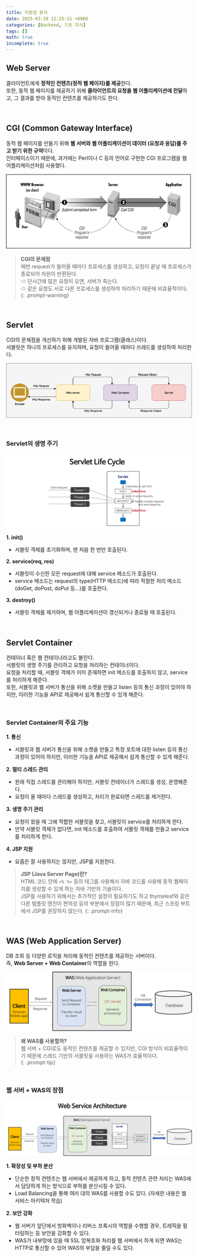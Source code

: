```yaml
---
title: 미완성 문서
date: 2025-03-28 12:25:51 +0900
categories: [Backend, 기초 지식]
tags: []
math: true
incomplete: true
---
```


## **Web Server**
클라이언트에게 **정적인 컨텐츠(정적 웹 페이지)를 제공**한다.  
또한, 동적 웹 페이지를 제공하기 위해 **클라이언트의 요청을 웹 어플리케이션에 전달**하고, 그 결과를 받아 동적인 컨텐츠를 제공하기도 한다.  

<br>

## **CGI (Common Gateway Interface)**
동적 웹 페이지를 만들기 위해 **웹 서버와 웹 어플리케이션이 데이터 (요청과 응답)를 주고 받기 위한 규약**이다.  
인터페이스이기 때문에, 과거에는 Perl이나 C 등의 언어로 구현한 CGI 프로그램을 웹 어플리케이션처럼 사용했다.  

![](/imgs/CGI_1.png)

> **CGI의 문제점**  
> 매번 request가 들어올 때마다 프로세스를 생성하고, 요청이 끝날 때 프로세스가 종료되어 자원이 반환된다.  
> ⇨ 단시간에 많은 요청이 오면, 서버가 죽는다.  
> ⇨ 같은 요청도 서로 다른 프로세스를 생성하여 처리하기 때문에 비효율적이다.
{: .prompt-warning}

<br>

## **Servlet**
CGI의 문제점을 개선하기 위해 개발된 자바 프로그램(클래스)이다.  
서블릿은 하나의 프로세스를 유지하며, 요청이 들어올 때마다 쓰레드를 생성하여 처리한다.  

![](/imgs/Servlet_1.png)

<br>

### **Servlet의 생명 주기**

![](/imgs/Servlet_2.png)

**1. init()**  
- 서블릿 객체를 초기화하며, 맨 처음 한 번만 호출된다.  

**2. service(req, res)**
- 서블릿이 수신한 모든 request에 대해 service 메소드가 호출된다.  
- service 메소드는 request의 type(HTTP 메소드)에 따라 적절한 처리 메소드(doGet, doPost, doPut 등...)를 호출한다.  

**3. destroy()**
- 서블릿 객체를 제거하며, 웹 어플리케이션이 갱신되거나 종료될 때 호출된다.

<br>

## **Servlet Container**
컨테이너 혹은 웹 컨테이너라고도 불린다.  
서블릿의 생명 주기를 관리하고 요청을 처리하는 컨테이너이다.  
요청을 처리할 때, 서블릿 객체가 이미 존재하면 init 메소드를 호출하지 않고, service를 처리하게 해준다.  
또한, 서블릿과 웹 서버가 통신을 위해 소켓을 만들고 listen 등의 통신 과정이 있어야 하지만, 이러한 기능을 API로 제공해서 쉽게 통신할 수 있게 해준다.  

<br>

### **Servlet Container의 주요 기능**

**1. 통신**  
- 서블릿과 웹 서버가 통신을 위해 소켓을 만들고 특정 포트에 대한 listen 등의 통신 과정이 있어야 하지만, 이러한 기능을 API로 제공해서 쉽게 통신할 수 있게 해준다.  

**2. 멀티 스레드 관리**  
- 원래 직접 스레드를 관리해야 하지만, 서블릿 컨테이너가 스레드를 생성, 운영해준다.  
- 요청이 올 때마다 스레드를 생성하고, 처리가 완료되면 스레드를 제거한다.  

**3. 생명 주기 관리**  
- 요청이 왔을 때 그에 적합한 서블릿을 찾고, 서블릿이 service를 처리하게 한다.  
- 만약 서블릿 객체가 없다면, init 메소드를 호출하여 서블릿 객체를 만들고 service를 처리하게 한다.  

**4. JSP 지원**
- 요즘은 잘 사용하지는 않지만, JSP를 지원한다.  

> **JSP (Java Server Page)란?**  
> HTML 코드 안에 `<% %>` 등의 태그를 사용해서 자바 코드를 사용해 동적 웹페이지를 생성할 수 있게 하는 자바 기반의 기술이다.  
> JSP를 사용하기 위해서는 추가적인 설정이 필요하기도 하고 thymeleaf와 같은 다른 템플릿 엔진이 편의성 등의 부분에서 장점이 많기 때문에, 최근 스프링 부트에서 JSP를 권장하지 않는다.
{: .prompt-info}

<br>

## **WAS (Web Application Server)**
DB 조회 등 다양한 로직을 처리해 동적인 컨텐츠를 제공하는 서버이다.  
즉, **Web Server + Web Container**의 역할을 한다.

![](/imgs/WAS_1.png)

> **왜 WAS를 사용할까?**  
> 웹 서버 + CGI로도 동적인 컨텐츠를 제공할 수 있지만, CGI 방식이 비효율적이기 때문에 스레드 기반의 서블릿을 사용하는 WAS가 효율적이다.  
{: .prompt-tip}

<br>

### **웹 서버 + WAS의 장점**

![](/imgs/WAS_2.png)

**1. 확장성 및 부하 분산**  
- 단순한 정적 컨텐츠는 웹 서버에서 제공하게 하고, 동적 컨텐츠 관련 처리는 WAS에서 담당하게 하는 방식으로 부하를 분산시킬 수 있다.  
- Load Balancing을 통해 여러 대의 WAS를 사용할 수도 있다. (자세한 내용은 웹 서비스 아키텍처 학습)  

**2. 보안 강화**  
- 웹 서버가 앞단에서 방화벽이나 리버스 프록시의 역할을 수행할 경우, 트레픽을 필터링하는 등 보안을 강화할 수 있다.  
- WAS가 내부망에 있을 때 SSL 암복호화 처리를 웹 서버에서 하게 되면 WAS는 HTTP로 통신할 수 있어 WAS의 부담을 줄일 수도 있다.
